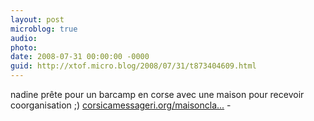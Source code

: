 ```yaml
---
layout: post
microblog: true
audio: 
photo: 
date: 2008-07-31 00:00:00 -0000
guid: http://xtof.micro.blog/2008/07/31/t873404609.html
---
```

nadine prête pour un barcamp en corse avec une maison pour recevoir coorganisation ;) [corsicamessageri.org/maisoncla...](http://corsicamessageri.org/maisonclavel/index.html) -
